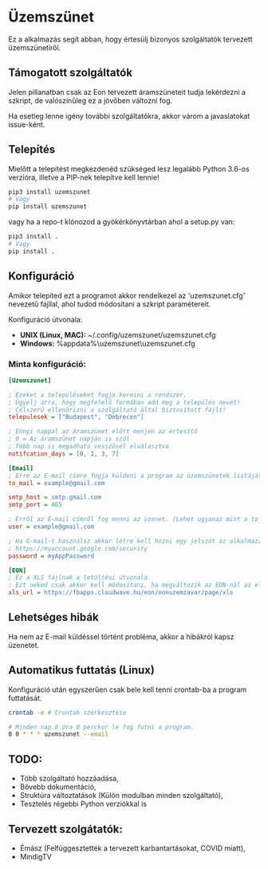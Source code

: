 # Üzemszünet
Ez a alkalmazás segít abban, hogy értesülj bizonyos szolgáltatók tervezett üzemszünetiről.

## Támogatott szolgáltatók
Jelen pillanatban csak az Eon tervezett áramszüneteit tudja lekérdezni a szkript, de valószínűleg ez a jövőben változni fog.

Ha esetleg lenne igény további szolgáltatókra, akkor várom a javaslatokat issue-ként.

## Telepítés 
Mielőtt a telepítést megkezdenéd szükséged lesz legalább Python 3.6-os verzióra, illetve a PIP-nek telepítve kell lennie!

```bash
pip3 install uzemszunet
# Vagy
pip install uzemszunet
```

vagy ha a repo-t klónozod a gyökérkönyvtárban ahol a setup.py van:
```bash 
pip3 install .
# Vagy
pip install .
```

## Konfiguráció
Amikor telepíted ezt a programot akkor rendelkezel az 'uzemszunet.cfg' nevezetű fájllal, ahol tudod módosítani a szkript paramétereit.

Konfiguráció útvonala:

- **UNIX (Linux, MAC):** ~/.config/uzemszunet/uzemszunet.cfg
- **Windows:** %appdata%\uzemszunet\uzemszunet.cfg


### Minta konfiguráció:
```ini
[Uzemszunet]

; Ezeket a településeket fogja keresni a rendszer.
; Ügyelj arra, hogy megfelelő formában add meg a település nevét!
; Célszerű ellenőrizni a szolgáltató által biztosított fájlt!
telepulesek = ["Budapest", "Debrecen"]

; Ennyi nappal az áramszünet előtt menjen az értesítő
; 0 = Az áramszünet napján is szól
; Több nap is megadható vesszővel elválasztva
notifcation_days = [0, 1, 3, 7]

[Email]
; Erre az E-mail címre fogja küldeni a program az üzemszünetek listáját!
to_mail = example@gmail.com

smtp_host = smtp.gmail.com
smtp_port = 465

; Erről az E-mail címről fog menni az üzenet. (Lehet ugyanaz mint a to_mail!)
user = example@gmail.com

; Ha G-mail-t használsz akkor létre kell hozni egy jelszót az alkalmazáshoz!
; https://myaccount.google.com/security
password = myAppPassword

[EON]
; Ez a XLS fájlnak a letöltési útvonala.
; Ezt neked csak akkor kell módosítani, ha megváltozik az EON-nál az elérési útvonal.
xls_url = https://fbapps.cloudwave.hu/eon/eonuzemzavar/page/xls
```

## Lehetséges hibák
Ha nem az E-mail küldéssel történt probléma, akkor a hibákról kapsz üzenetet.

## Automatikus futtatás (Linux)
Konfiguráció után egyszerűen csak bele kell tenni crontab-ba a program futtatását. 

```bash
crontab -e # Crontab szerkesztése
```

```bash
# Minden nap 0 óra 0 perckor le fog futni a program.
0 0 * * * uzemszunet --email
```

## TODO:
- Több szolgáltató hozzáadása,
- Bővebb dokumentáció,
- Struktúra változtatások (Külön modulban minden szolgáltató),
- Tesztelés régebbi Python verziókkal is

## Tervezett szolgátatók:
- Émász (Felfüggesztették a tervezett karbantartásokat, COVID miatt),
- MindigTV
